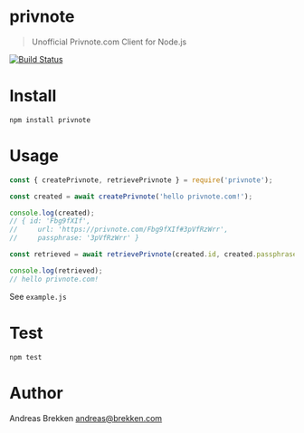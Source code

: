 # privnote

> Unofficial Privnote.com Client for Node.js

[![Build Status](https://travis-ci.org/abrkn/privnote.svg?branch=master)](https://travis-ci.org/abrkn/privnote)

# Install

`npm install privnote`

# Usage

```javascript
const { createPrivnote, retrievePrivnote } = require('privnote');

const created = await createPrivnote('hello privnote.com!');

console.log(created);
// { id: 'Fbg9fXIf',
//     url: 'https://privnote.com/Fbg9fXIf#3pVfRzWrr',
//     passphrase: '3pVfRzWrr' }

const retrieved = await retrievePrivnote(created.id, created.passphrase);

console.log(retrieved);
// hello privnote.com!
```

See `example.js`

# Test

`npm test`

# Author

Andreas Brekken <andreas@brekken.com>
